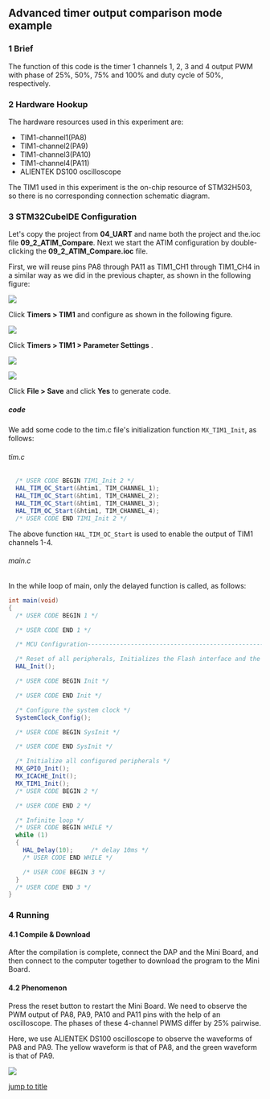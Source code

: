 ## Advanced timer output comparison mode example<a name="brief"></a>

### 1 Brief
The function of this code is the timer 1 channels 1, 2, 3 and 4 output PWM with phase of 25%, 50%, 75% and 100% and duty cycle of 50%, respectively.
### 2 Hardware Hookup
The hardware resources used in this experiment are:
+ TIM1-channel1(PA8)
+ TIM1-channel2(PA9)
+ TIM1-channel3(PA10)
+ TIM1-channel4(PA11)
+ ALIENTEK DS100 oscilloscope

The TIM1 used in this experiment is the on-chip resource of STM32H503, so there is no corresponding connection schematic diagram.

### 3 STM32CubeIDE Configuration


Let's copy the project from **04_UART** and name both the project and the.ioc file **09_2_ATIM_Compare**. Next we start the ATIM configuration by double-clicking the **09_2_ATIM_Compare.ioc** file.

First, we will reuse pins PA8 through PA11 as TIM1_CH1 through TIM1_CH4 in a similar way as we did in the previous chapter, as shown in the following figure:

![](../../1_docs/3_figures/09_2_ATIM_Compare/atim5.png)


Click **Timers > TIM1** and configure as shown in the following figure.

![](../../1_docs/3_figures/09_2_ATIM_Compare/atim6.png)

Click **Timers > TIM1 > Parameter Settings** .

![](../../1_docs/3_figures/09_2_ATIM_Compare/atim7.png)

![](../../1_docs/3_figures/09_2_ATIM_Compare/atim8.png)

Click **File > Save** and click **Yes** to generate code.

##### code
We add some code to the tim.c file's initialization function ``MX_TIM1_Init``, as follows:
###### tim.c
```c#
  /* USER CODE BEGIN TIM1_Init 2 */
  HAL_TIM_OC_Start(&htim1, TIM_CHANNEL_1);
  HAL_TIM_OC_Start(&htim1, TIM_CHANNEL_2);
  HAL_TIM_OC_Start(&htim1, TIM_CHANNEL_3);
  HAL_TIM_OC_Start(&htim1, TIM_CHANNEL_4);
  /* USER CODE END TIM1_Init 2 */
```
The above function ``HAL_TIM_OC_Start`` is used to enable the output of TIM1 channels 1-4.

###### main.c
In the while loop of main, only the delayed function is called, as follows:
```c#
int main(void)
{
  /* USER CODE BEGIN 1 */

  /* USER CODE END 1 */

  /* MCU Configuration--------------------------------------------------------*/

  /* Reset of all peripherals, Initializes the Flash interface and the Systick. */
  HAL_Init();

  /* USER CODE BEGIN Init */

  /* USER CODE END Init */

  /* Configure the system clock */
  SystemClock_Config();

  /* USER CODE BEGIN SysInit */

  /* USER CODE END SysInit */

  /* Initialize all configured peripherals */
  MX_GPIO_Init();
  MX_ICACHE_Init();
  MX_TIM1_Init();
  /* USER CODE BEGIN 2 */

  /* USER CODE END 2 */

  /* Infinite loop */
  /* USER CODE BEGIN WHILE */
  while (1)
  {
    HAL_Delay(10);     /* delay 10ms */
    /* USER CODE END WHILE */

    /* USER CODE BEGIN 3 */
  }
  /* USER CODE END 3 */
}
```


### 4 Running
#### 4.1 Compile & Download
After the compilation is complete, connect the DAP and the Mini Board, and then connect to the computer together to download the program to the Mini Board.
#### 4.2 Phenomenon
Press the reset button to restart the Mini Board. We need to observe the PWM output of PA8, PA9, PA10 and PA11 pins with the help of an oscilloscope. The phases of these 4-channel PWMS differ by 25% pairwise.

Here, we use ALIENTEK DS100 oscilloscope to observe the waveforms of PA8 and PA9. The yellow waveform is that of PA8, and the green waveform is that of PA9.

![](../../1_docs/3_figures/09_2_ATIM_Compare/atim22.png)

[jump to title](#brief)
